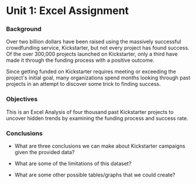 # Unit 1: Excel Assignment 

### Background 

Over two billion dollars have been raised using the massively successful crowdfunding service, Kickstarter, but not every project has found success. Of the over 300,000 projects launched on Kickstarter, only a third have made it through the funding process with a positive outcome.

Since getting funded on Kickstarter requires meeting or exceeding the project's initial goal, many organizations spend months looking through past projects in an attempt to discover some trick to finding success. 

### Objectives

This is an Excel Analysis of four thousand past Kickstarter projects to uncover hidden trends by examining the funding process and success rate. 



### Conclusions 

* What are three conclusions we can make about Kickstarter campaigns given the provided data?

* What are some of the limitations of this dataset?

* What are some other possible tables/graphs that we could create?

